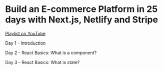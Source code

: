 # Build an E-commerce Platform in 25 days with Next.js, Netlify and Stripe

[Playlist on YouTube](https://www.youtube.com/watch?v=Cn8Y9zmnbDM&list=PLFGFKs8nQ3EbG-ykV8xc1mBt99sqq2Ssx)

Day 1 - Introduction

Day 2 - React Basics: What is a component?

Day 3 - React Basics: What is state?

<!-- TODO! Fill this out properly -->
